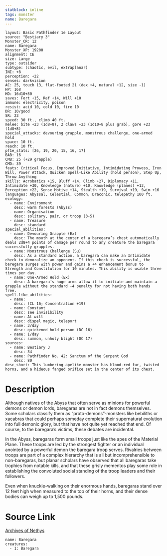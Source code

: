 ```yaml
---
statblock: inline
tags: monster
name: Baregara
---
```

```statblock
layout: Basic Pathfinder 1e Layout
source: "Bestiary 3"
Monster_CR: 12
name: Baregara
Monster_XP: 19200
alignment: CE
size: Large
type: outsider
subtype: (chaotic, evil, extraplanar)
INI: +8
perception: +22
senses: darkvision
AC: 25, touch 13, flat-footed 21 (dex +4, natural +12, size -1)
HP: 168
HD: 16d10+80
saves: Fort +15, Ref +14, Will +10
immune: electricity, poison
resist: acid 10, cold 10, fire 10
DR: 10/good
SR: 23
speed: 30 ft., climb 40 ft.
melee: bite +23 (1d8+8), 2 claws +23 (1d10+8 plus grab), gore +23 (1d8+8)
special_attacks: devouring grapple, monstrous challenge, one-armed hold
space: 10 ft.
reach: 10 ft.
pf1e_stats: [26, 19, 20, 15, 16, 17]
BAB: 16
CMB: 25 (+29 grapple)
CMD: 39
feats: Critical Focus, Improved Initiative, Intimidating Prowess, Iron Will, Power Attack, Quicken Spell-Like Ability (hold person), Step Up, Throw Anything
skills: Acrobatics +15, Bluff +14, Climb +27, Diplomacy +11, Intimidate +30, Knowledge (nature) +10, Knowledge (planes) +13, Perception +22, Sense Motive +14, Stealth +19, Survival +19, Swim +16
languages: Abyssal, Celestial, Common, Draconic, telepathy 100 ft.
ecology:
  - name: Environment
    desc: warm forests (Abyss)
  - name: Organisation
    desc: solitary, pair, or troop (3-5)
  - name: Treasure
    desc: standard
special_abilities:
  - name: Devouring Grapple (Ex)
    desc: The mouth at the center of a baregara’s chest automatically deals 2d8+4 points of damage per round to any creature the baregara successfully grapples.
  - name: Monstrous Challenge (Su)
    desc: As a standard action, a baregara can make an Intimidate check to demoralize an opponent. If this check is successful, the baregara surges with power and gains a +4 enhancement bonus to Strength and Constitution for 10 minutes. This ability is usable three times per day.
  - name: One-Armed Hold (Ex)
    desc: A baregara’s huge arms allow it to initiate and maintain a grapple without the standard -4 penalty for not having both hands free.
spell-like_abilities:
  - name:
    desc: (CL 16; Concentration +19)
  - name: Constant
    desc: see invisibility
  - name: At will
    desc: dispel magic, teleport
  - name: 3/day
    desc: quickened hold person (DC 16)
  - name: 1/day
    desc: summon, unholy blight (DC 17)
sources:
  - name: Bestiary 3
    desc: 34
  - name: Pathfinder No. 42: Sanctum of the Serpent God
    desc: 80
desc_short: This lumbering apelike monster has blood-red fur, twisted horns, and a hideous fanged orifice set in the center of its chest.
```
# Description
Although natives of the Abyss that often serve as minions for powerful demons or demon lords, baregaras are not in fact demons themselves. Some scholars classify them as “proto-demons”-monsters like bebiliths or xacabras that could perhaps someday complete their supernatural evolution into full demonic glory, but that have not quite yet reached that end. Of course, to the baregara’s victims, these debates are incidental.

In the Abyss, baregaras form small troops just like the apes of the Material Plane. These troops are led by the strongest fighter or an individual anointed by a powerful demon the baregara troop serves. Rivalries between troops are part of a complex hierarchy that is all but incomprehensible to non-baregaras, but planar scholars have observed that all baregaras take trophies from notable kills, and that these grisly mementos play some role in establishing the convoluted social standing of the troop leaders and their followers.

Even when knuckle-walking on their enormous hands, baregaras stand over 12 feet high when measured to the top of their horns, and their dense bodies can weigh up to 1,500 pounds.
# Source Link
[Archives of Nethys](https://aonprd.com/MonsterDisplay.aspx?ItemName=Baregara)
```encounter-table
name: Baregara
creatures:
  - 1: Baregara
```
